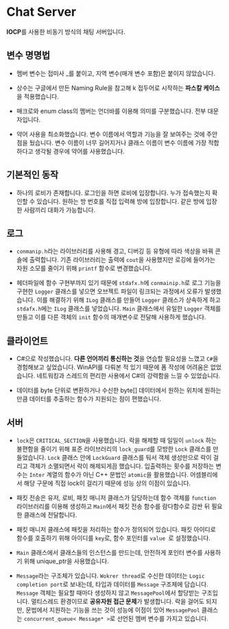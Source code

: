 Chat Server
===========
**IOCP**를 사용한 비동기 방식의 채팅 서버입니다.

## 변수 명명법  
* 멤버 변수는 접미사 _를 붙이고, 지역 변수(매개 변수 포함)은 붙이지 않았습니다.  

* 상수는 구글에서 만든 Naming Rule을 참고해 k 접두어로 시작하는 **파스칼 케이스**을 적용했습니다.  

* 매크로와 enum class의 멤버는 언더바를 이용해 의미를 구분했습니다. 전부 대문자입니다. 

* 약어 사용을 최소화했습니다. 변수 이름에서 역할과 기능을 잘 보여주는 것에 주안점을 뒀습니다. 변수 이름이 너무 길어지거나 클래스 이름이 변수 이름에 가장 적합하다고 생각될 경우에 약어를 사용했습니다.

## 기본적인 동작
* 하나의 로비가 존재합니다. 로그인을 하면 로비에 입장합니다. 누가 접속했는지 확인할 수 있습니다. 원하는 방 번호를 직접 입력해 방에 입장합니다. 같은 방에 입장한 사람끼리 대화가 가능합니다.

## 로그  
* `conmanip.h`라는 라이브러리를 사용해 경고, 디버깅 등 유형에 따라 색상을 바꿔 콘솔에 출력합니다. 기존 라이브러리는 출력에 `cout`을 사용했지만 로깅에 들어가는 자원 소모를 줄이기 위해 `printf` 함수로 변경했습니다.  

* 헤더파일에 함수 구현부까지 있기 때문에 `stdafx.h`에 `conmainip.h`로 로그 기능을 구현한 `Logger` 클래스를 넣으면 오브젝트 파일이 링크되는 과정에서 오류가 발생했습니다. 이를 해결하기 위해 `ILog` 클래스를 만들어 `Logger` 클래스가 상속하게 하고 `stdafx.h`에는 `ILog` 클래스를 넣었습니다. `Main` 클래스에서 유일한 `Logger` 객체를 만들고 이를 다른 객체의 `init` 함수의 매개변수로 전달해 사용하게 했습니다.

## 클라이언트  
* C#으로 작성했습니다. **다른 언어끼리 통신하는 것**을 연습할 필요성을 느꼈고 `C#`을 경험해보고 싶었습니다.
WinAPI를 다뤄본 적 있기 때문에 폼 작성에 어려움은 없었습니다. 네트워킹과 스레드의 편리한 사용에서 C#의 강력함을 느낄 수 있었습니다.  

* 데이터를 byte 단위로 변환하거나 수신한 byte[] 데이터에서 원하는 위치에 원하는 만큼 데이터를 추출하는 함수가 지원되는 점이 편했습니다.

## 서버
* `lock`은 `CRITICAL_SECTION`을 사용했습니다. 락을 해제할 때 일일이 `unlock` 하는 불편함을 줄이기 위해 표준 라이브러리의 `lock_guard`를 모방한 `Lock` 클래스를 만들었습니다. `Lock` 클래스 안에 `LockGuard` 클래스를 둬서 객체 생성만으로 락이 걸리고 객체가 소멸되면서 락이 해제되게끔 했습니다. 입출력하는 횟수를 저장하는 변수는 `Inter` 계열의 함수가 아닌 C++ 문법인 `atomic`을 활용했습니다. 어셈블리에서 해당 구문에 직접 lock이 걸리기 때문에 성능 상의 이점이 있습니다.

* 패킷 전송은 유저, 로비, 패킷 매니저 클래스가 담당하는데 함수 객체를 `function` 라이브러리를 이용해 생성하고 `Main`에서 패킷 전송 함수를 람다함수로 감싼 뒤 필요한 클래스에 전달합니다.

* 패킷 매니저 클래스에 패킷을 처리하는 함수가 정의되어 있습니다. 패킷 아이디로 함수를 호출하기 위해 아이디를 `key`로, 함수 포인터를 `value `로 설정했습니다.

* `Main` 클래스에서 클래스들의 인스턴스를 만드는데, 안전하게 포인터 변수를  사용하기 위해 unique_ptr을 사용했습니다.

* `Message`라는 구조체가 있습니다. `Wokrer thread`로 수신한 데이터는 `Logic completion port`로 보내는데, 타입과 데이터를 `Message` 구조체에 담습니다. `Message` 객체는 필요할 때마다 생성하지 않고 `MessagePool`에서 할당받는 구조입니다. 멀티스레드 환경이므로 **공유자원 접근 문제**가 발생합니다. 락을 걸어도 되지만, 문법에서 지원하는 기능을 쓰는 것이 성능에 이점이 있어 `MessagePool` 클래스는 `concurrent_queue< Message* >`로 선언된 멤버 변수를 가지고 있습니다.

